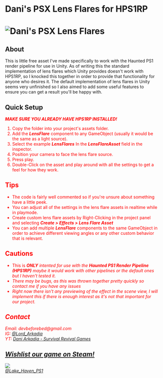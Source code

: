 <p><h1> Dani's PSX Lens Flares for HPS1RP <h1>
 
<img src="https://i.ibb.co/9TgYW40/Lens-Flare.jpg" alt="Dani's PSX Lens Flares">
<h2>About</h2>
This is little free asset I've made specifically to work with the Haunted PS1 render pipeline for use in Unity. As of writing this the standard implementation of lens flares which Unity provides doesn't work with HPS1RP, so I knocked this together in order to provide that functionality for anyone who desires it.  The default implementation of lens flares in Unity seems very unfinished so I also aimed to add some useful features to ensure you can get a result you'll be happy with. </p>

<h2><b> Quick Setup </b></h2>
<font color = "red">
<p style="color:red"> <b><i>MAKE SURE YOU ALREADY HAVE HPS1RP INSTALLED!</i></b></p>
<ol> <li> Copy the folder into your project's assets folder. </li> 
<li> Add the <b><i>LensFlare</i></b> component to any GameObject (usually it would be the same as a light source).
<li> Select the example <b><i>LensFlares</i></b> In the <b><i>LensFlareAsset</i></b> field in the inspector.
<li> Position your camera to face the lens flare source.</li>
<li> Press play. </li>
<li> Double-Click on the asset and play around with all the settings to get a feel for how they work.</li></ol>

<h2>Tips</h2>
<ul> <li> The code is fairly well commented so if you're unsure about something have a little peek. </li>
<li> You can adjust all of the settings in the lens flare assets in realtime while in playmode. </li>
<li> Create custom lens flare assets by Right-Clicking in the project panel and selecting <b><i>Create > Effects > Lens Flare Asset</b></i></li>
<li> You can add multiple <b><i>LensFlare</i></b> components to the same GameObject in order to
 achieve different viewing angles or any other custom behavior that is relevant.</ul>

<h2>Cautions</h2>
<ul><li> This is <b><i>ONLY<i/></b> intented for use with the <b><i>Haunted PS1 Render Pipeline (HPS1RP)</b></i> maybe it would work with other pipelines or the default ones but I haven't tested it.</li>
<li> There may be bugs, as this was thrown together pretty quickly so contact me if you have any issues </li>
<li> Right now there isn't any previewing of the effect in the scene view, I will implement this if there is enough interest as it's not that important for our project. </li></ul>

<h2>Contact</h2>
<p>Email: devbeforebed@gmail.com<br>
IG: <a href="https://www.instagram.com/lord_arkadia/">@Lord_Arkadia</a> <br>
YT: <a href="https://www.youtube.com/daniarkadia">Dani Arkadia - Survival Revival Games</a>
 
 <h2><a href=https://store.steampowered.com/app/1696960/Lake_Haven__Chrysalis/?l=czech&curator_clanid=4777282&utm_source=SteamDB">Wishlist our game on Steam!</a></h2>
<a href= "https://store.steampowered.com/app/1696960/Lake_Haven__Chrysalis/?l=czech&curator_clanid=4777282&utm_source=SteamDB"><img src=https://cdn.akamai.steamstatic.com/steam/apps/1696960/header.jpg?t=1636488372> <br>
<a href="https://www.instagram.com/lake_haven_ps1/">@Lake_Haven_PS1</a>
